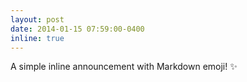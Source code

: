 ```yaml
---
layout: post
date: 2014-01-15 07:59:00-0400
inline: true
---
```


A simple inline announcement with Markdown emoji! :sparkles:
